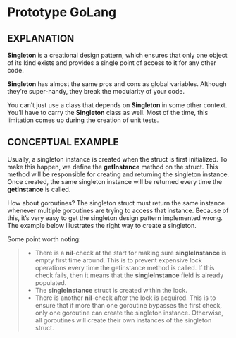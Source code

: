 # Prototype GoLang

## EXPLANATION
**Singleton** is a creational design pattern, which ensures that only one object of its kind exists and provides a single point of access to it for any other code.

**Singleton** has almost the same pros and cons as global variables. Although they’re super-handy, they break the modularity of your code.

You can’t just use a class that depends on **Singleton** in some other context. You’ll have to carry the **Singleton** class as well. Most of the time, this limitation comes up during the creation of unit tests.

## CONCEPTUAL EXAMPLE
Usually, a singleton instance is created when the struct is first initialized. To make this happen, we define the **getInstance** method on the struct. This method will be responsible for creating and returning the singleton instance. Once created, the same singleton instance will be returned every time the **getInstance** is called.

How about goroutines? The singleton struct must return the same instance whenever multiple goroutines are trying to access that instance. Because of this, it’s very easy to get the singleton design pattern implemented wrong. The example below illustrates the right way to create a singleton.

Some point worth noting:
>* There is a **nil**-check at the start for making sure **singleInstance** is empty first time around. This is to prevent expensive lock operations every time the getinstance method is called. If this check fails, then it means that the **singleInstance** field is already populated.
>* The **singleInstance** struct is created within the lock.
>* There is another **nil**-check after the lock is acquired. This is to ensure that if more than one goroutine bypasses the first check, only one goroutine can create the singleton instance. Otherwise, all goroutines will create their own instances of the singleton struct.